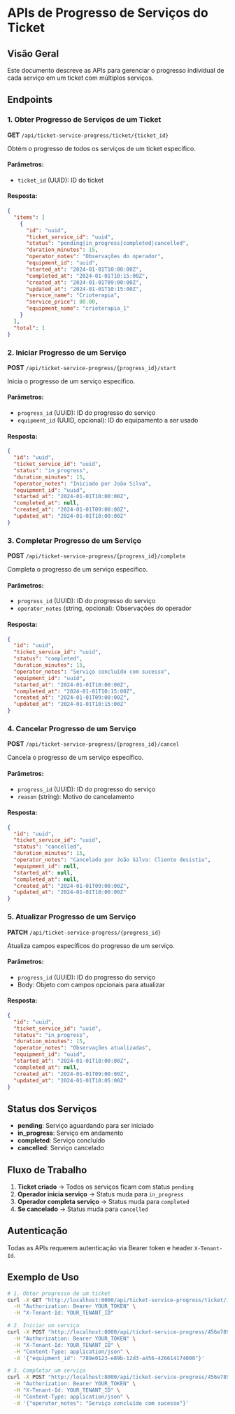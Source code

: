 # APIs de Progresso de Serviços do Ticket

## Visão Geral

Este documento descreve as APIs para gerenciar o progresso individual de cada serviço em um ticket com múltiplos serviços.

## Endpoints

### 1. Obter Progresso de Serviços de um Ticket

**GET** `/api/ticket-service-progress/ticket/{ticket_id}`

Obtém o progresso de todos os serviços de um ticket específico.

#### Parâmetros:
- `ticket_id` (UUID): ID do ticket

#### Resposta:
```json
{
  "items": [
    {
      "id": "uuid",
      "ticket_service_id": "uuid",
      "status": "pending|in_progress|completed|cancelled",
      "duration_minutes": 15,
      "operator_notes": "Observações do operador",
      "equipment_id": "uuid",
      "started_at": "2024-01-01T10:00:00Z",
      "completed_at": "2024-01-01T10:15:00Z",
      "created_at": "2024-01-01T09:00:00Z",
      "updated_at": "2024-01-01T10:15:00Z",
      "service_name": "Crioterapia",
      "service_price": 80.00,
      "equipment_name": "crioterapia_1"
    }
  ],
  "total": 1
}
```

### 2. Iniciar Progresso de um Serviço

**POST** `/api/ticket-service-progress/{progress_id}/start`

Inicia o progresso de um serviço específico.

#### Parâmetros:
- `progress_id` (UUID): ID do progresso do serviço
- `equipment_id` (UUID, opcional): ID do equipamento a ser usado

#### Resposta:
```json
{
  "id": "uuid",
  "ticket_service_id": "uuid",
  "status": "in_progress",
  "duration_minutes": 15,
  "operator_notes": "Iniciado por João Silva",
  "equipment_id": "uuid",
  "started_at": "2024-01-01T10:00:00Z",
  "completed_at": null,
  "created_at": "2024-01-01T09:00:00Z",
  "updated_at": "2024-01-01T10:00:00Z"
}
```

### 3. Completar Progresso de um Serviço

**POST** `/api/ticket-service-progress/{progress_id}/complete`

Completa o progresso de um serviço específico.

#### Parâmetros:
- `progress_id` (UUID): ID do progresso do serviço
- `operator_notes` (string, opcional): Observações do operador

#### Resposta:
```json
{
  "id": "uuid",
  "ticket_service_id": "uuid",
  "status": "completed",
  "duration_minutes": 15,
  "operator_notes": "Serviço concluído com sucesso",
  "equipment_id": "uuid",
  "started_at": "2024-01-01T10:00:00Z",
  "completed_at": "2024-01-01T10:15:00Z",
  "created_at": "2024-01-01T09:00:00Z",
  "updated_at": "2024-01-01T10:15:00Z"
}
```

### 4. Cancelar Progresso de um Serviço

**POST** `/api/ticket-service-progress/{progress_id}/cancel`

Cancela o progresso de um serviço específico.

#### Parâmetros:
- `progress_id` (UUID): ID do progresso do serviço
- `reason` (string): Motivo do cancelamento

#### Resposta:
```json
{
  "id": "uuid",
  "ticket_service_id": "uuid",
  "status": "cancelled",
  "duration_minutes": 15,
  "operator_notes": "Cancelado por João Silva: Cliente desistiu",
  "equipment_id": null,
  "started_at": null,
  "completed_at": null,
  "created_at": "2024-01-01T09:00:00Z",
  "updated_at": "2024-01-01T10:00:00Z"
}
```

### 5. Atualizar Progresso de um Serviço

**PATCH** `/api/ticket-service-progress/{progress_id}`

Atualiza campos específicos do progresso de um serviço.

#### Parâmetros:
- `progress_id` (UUID): ID do progresso do serviço
- Body: Objeto com campos opcionais para atualizar

#### Resposta:
```json
{
  "id": "uuid",
  "ticket_service_id": "uuid",
  "status": "in_progress",
  "duration_minutes": 15,
  "operator_notes": "Observações atualizadas",
  "equipment_id": "uuid",
  "started_at": "2024-01-01T10:00:00Z",
  "completed_at": null,
  "created_at": "2024-01-01T09:00:00Z",
  "updated_at": "2024-01-01T10:05:00Z"
}
```

## Status dos Serviços

- **pending**: Serviço aguardando para ser iniciado
- **in_progress**: Serviço em andamento
- **completed**: Serviço concluído
- **cancelled**: Serviço cancelado

## Fluxo de Trabalho

1. **Ticket criado** → Todos os serviços ficam com status `pending`
2. **Operador inicia serviço** → Status muda para `in_progress`
3. **Operador completa serviço** → Status muda para `completed`
4. **Se cancelado** → Status muda para `cancelled`

## Autenticação

Todas as APIs requerem autenticação via Bearer token e header `X-Tenant-Id`.

## Exemplo de Uso

```bash
# 1. Obter progresso de um ticket
curl -X GET "http://localhost:8000/api/ticket-service-progress/ticket/123e4567-e89b-12d3-a456-426614174000" \
  -H "Authorization: Bearer YOUR_TOKEN" \
  -H "X-Tenant-Id: YOUR_TENANT_ID"

# 2. Iniciar um serviço
curl -X POST "http://localhost:8000/api/ticket-service-progress/456e7890-e89b-12d3-a456-426614174000/start" \
  -H "Authorization: Bearer YOUR_TOKEN" \
  -H "X-Tenant-Id: YOUR_TENANT_ID" \
  -H "Content-Type: application/json" \
  -d '{"equipment_id": "789e0123-e89b-12d3-a456-426614174000"}'

# 3. Completar um serviço
curl -X POST "http://localhost:8000/api/ticket-service-progress/456e7890-e89b-12d3-a456-426614174000/complete" \
  -H "Authorization: Bearer YOUR_TOKEN" \
  -H "X-Tenant-Id: YOUR_TENANT_ID" \
  -H "Content-Type: application/json" \
  -d '{"operator_notes": "Serviço concluído com sucesso"}'
``` 